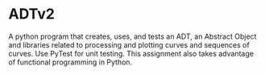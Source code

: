 # ADTv2
A python program that creates, uses, and tests an ADT, an Abstract Object and libraries related to processing and plotting curves and sequences of curves. Use PyTest for unit testing. This assignment also takes advantage of functional programming in Python.
